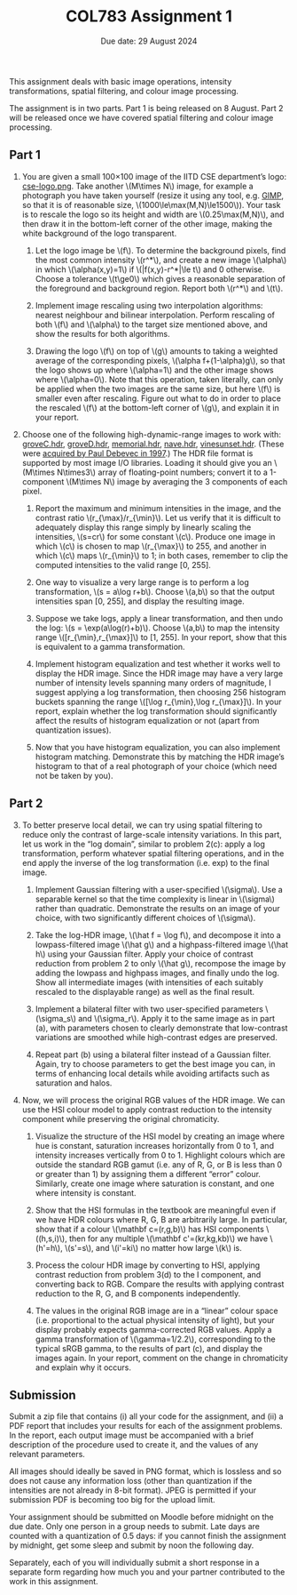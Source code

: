 <!DOCTYPE html>
<html xmlns="http://www.w3.org/1999/xhtml" lang="en" xml:lang="en">
<head>
  
 


   
</head>
<body>
<header id="title-block-header">
<h1 class="title">COL783 Assignment 1</h1>
<p class="subtitle">Due date: 29 August 2024</p>
</header>
<p>This assignment deals with basic image operations, intensity
transformations, spatial filtering, and colour image processing.</p>
<p>The assignment is in two parts. Part 1 is being released on 8 August.
Part 2 will be released once we have covered spatial filtering and
colour image processing.</p>
<section id="part-1" class="level2">
<h2>Part 1</h2>
<ol type="1">
<li><p>You are given a small 100×100 image of the IITD CSE department’s
logo: <a href="cse-logo.png">cse-logo.png</a>. Take another <span
class="math inline">\(M\times N\)</span> image, for example a photograph
you have taken yourself (resize it using any tool, e.g. <a
href="https://www.gimp.org/">GIMP</a>, so that it is of reasonable size,
<span class="math inline">\(1000\le\max(M,N)\le1500\)</span>). Your task
is to rescale the logo so its height and width are <span
class="math inline">\(0.25\max(M,N)\)</span>, and then draw it in the
bottom-left corner of the other image, making the white background of
the logo transparent.</p>
<ol type="1">
<li><p>Let the logo image be <span class="math inline">\(f\)</span>. To
determine the background pixels, find the most common intensity <span
class="math inline">\(r^*\)</span>, and create a new image <span
class="math inline">\(\alpha\)</span> in which <span
class="math inline">\(\alpha(x,y)=1\)</span> if <span
class="math inline">\(|f(x,y)-r^*|\le t\)</span> and 0 otherwise. Choose
a tolerance <span class="math inline">\(t\ge0\)</span> which gives a
reasonable separation of the foreground and background region. Report
both <span class="math inline">\(r^*\)</span> and <span
class="math inline">\(t\)</span>.</p></li>
<li><p>Implement image rescaling using two interpolation algorithms:
nearest neighbour and bilinear interpolation. Perform rescaling of both
<span class="math inline">\(f\)</span> and <span
class="math inline">\(\alpha\)</span> to the target size mentioned
above, and show the results for both algorithms.</p></li>
<li><p>Drawing the logo <span class="math inline">\(f\)</span> on top of
<span class="math inline">\(g\)</span> amounts to taking a weighted
average of the corresponding pixels, <span class="math inline">\(\alpha
f+(1-\alpha)g\)</span>, so that the logo shows up where <span
class="math inline">\(\alpha=1\)</span> and the other image shows where
<span class="math inline">\(\alpha=0\)</span>. Note that this operation,
taken literally, can only be applied when the two images are the same
size, but here <span class="math inline">\(f\)</span> is smaller even
after rescaling. Figure out what to do in order to place the rescaled
<span class="math inline">\(f\)</span> at the bottom-left corner of
<span class="math inline">\(g\)</span>, and explain it in your
report.</p></li>
</ol></li>
<li><p>Choose one of the following high-dynamic-range images to work
with: <a href="groveC.hdr">groveC.hdr</a>, <a
href="groveD.hdr">groveD.hdr</a>, <a
href="memorial.hdr">memorial.hdr</a>, <a href="nave.hdr">nave.hdr</a>,
<a href="vinesunset.hdr">vinesunset.hdr</a>. (These were <a
href="https://www.pauldebevec.com/Research/HDR/">acquired by Paul
Debevec in 1997</a>.) The HDR file format is supported by most image I/O
libraries. Loading it should give you an <span
class="math inline">\(M\times N\times3\)</span> array of floating-point
numbers; convert it to a 1-component <span class="math inline">\(M\times
N\)</span> image by averaging the 3 components of each pixel.</p>
<ol type="1">
<li><p>Report the maximum and minimum intensities in the image, and the
contrast ratio <span class="math inline">\(r_{\max}/r_{\min}\)</span>.
Let us verify that it is difficult to adequately display this range
simply by linearly scaling the intensities, <span
class="math inline">\(s=cr\)</span> for some constant <span
class="math inline">\(c\)</span>. Produce one image in which <span
class="math inline">\(c\)</span> is chosen to map <span
class="math inline">\(r_{\max}\)</span> to 255, and another in which
<span class="math inline">\(c\)</span> maps <span
class="math inline">\(r_{\min}\)</span> to 1; in both cases, remember to
clip the computed intensities to the valid range [0, 255].</p></li>
<li><p>One way to visualize a very large range is to perform a log
transformation, <span class="math inline">\(s = a\log r+b\)</span>.
Choose <span class="math inline">\(a,b\)</span> so that the output
intensities span [0, 255], and display the resulting image.</p></li>
<li><p>Suppose we take logs, apply a linear transformation, and then
undo the log: <span class="math inline">\(s = \exp(a\log(r)+b)\)</span>.
Choose <span class="math inline">\(a,b\)</span> to map the intensity
range <span class="math inline">\([r_{\min},r_{\max}]\)</span> to [1,
255]. In your report, show that this is equivalent to a gamma
transformation.</p></li>
<li><p>Implement histogram equalization and test whether it works well
to display the HDR image. Since the HDR image may have a very large
number of intensity levels spanning many orders of magnitude, I suggest
applying a log transformation, then choosing 256 histogram buckets
spanning the range <span class="math inline">\([\log r_{\min},\log
r_{\max}]\)</span>. In your report, explain whether the log
transformation should significantly affect the results of histogram
equalization or not (apart from quantization issues).</p></li>
<li><p>Now that you have histogram equalization, you can also implement
histogram matching. Demonstrate this by matching the HDR image’s
histogram to that of a real photograph of your choice (which need not be
taken by you).</p></li>
</ol></li>
</ol>
</section>
<section id="part-2" class="level2">
<h2>Part 2</h2>
<ol start="3" type="1">
<li><p>To better preserve local detail, we can try using spatial
filtering to reduce only the contrast of large-scale intensity
variations. In this part, let us work in the “log domain”, similar to
problem 2(c): apply a log transformation, perform whatever spatial
filtering operations, and in the end apply the inverse of the log
transformation (i.e. exp) to the final image.</p>
<ol type="1">
<li><p>Implement Gaussian filtering with a user-specified <span
class="math inline">\(\sigma\)</span>. Use a separable kernel so that
the time complexity is linear in <span
class="math inline">\(\sigma\)</span> rather than quadratic. Demonstrate
the results on an image of your choice, with two significantly different
choices of <span class="math inline">\(\sigma\)</span>.</p></li>
<li><p>Take the log-HDR image, <span class="math inline">\(\hat f = \log
f\)</span>, and decompose it into a lowpass-filtered image <span
class="math inline">\(\hat g\)</span> and a highpass-filtered image
<span class="math inline">\(\hat h\)</span> using your Gaussian filter.
Apply your choice of contrast reduction from problem 2 to only <span
class="math inline">\(\hat g\)</span>, recompose the image by adding the
lowpass and highpass images, and finally undo the log. Show all
intermediate images (with intensities of each suitably rescaled to the
displayable range) as well as the final result.</p></li>
<li><p>Implement a bilateral filter with two user-specified parameters
<span class="math inline">\(\sigma_s\)</span> and <span
class="math inline">\(\sigma_r\)</span>. Apply it to the same image as
in part (a), with parameters chosen to clearly demonstrate that
low-contrast variations are smoothed while high-contrast edges are
preserved.</p></li>
<li><p>Repeat part (b) using a bilateral filter instead of a Gaussian
filter. Again, try to choose parameters to get the best image you can,
in terms of enhancing local details while avoiding artifacts such as
saturation and halos.</p></li>
</ol></li>
<li><p>Now, we will process the original RGB values of the HDR image. We
can use the HSI colour model to apply contrast reduction to the
intensity component while preserving the original chromaticity.</p>
<ol type="1">
<li><p>Visualize the structure of the HSI model by creating an image
where hue is constant, saturation increases horizontally from 0 to 1,
and intensity increases vertically from 0 to 1. Highlight colours which
are outside the standard RGB gamut (i.e. any of R, G, or B is less than
0 or greater than 1) by assigning them a different “error” colour.
Similarly, create one image where saturation is constant, and one where
intensity is constant.</p></li>
<li><p>Show that the HSI formulas in the textbook are meaningful even if
we have HDR colours where R, G, B are arbitrarily large. In particular,
show that if a colour <span class="math inline">\(\mathbf
c=(r,g,b)\)</span> has HSI components <span
class="math inline">\((h,s,i)\)</span>, then for any multiple <span
class="math inline">\(\mathbf c&#39;=(kr,kg,kb)\)</span> we have <span
class="math inline">\(h&#39;=h\)</span>, <span
class="math inline">\(s&#39;=s\)</span>, and <span
class="math inline">\(i&#39;=ki\)</span> no matter how large <span
class="math inline">\(k\)</span> is.</p></li>
<li><p>Process the colour HDR image by converting to HSI, applying
contrast reduction from problem 3(d) to the I component, and converting
back to RGB. Compare the results with applying contrast reduction to the
R, G, and B components independently.</p></li>
<li><p>The values in the original RGB image are in a “linear” colour
space (i.e. proportional to the actual physical intensity of light), but
your display probably expects gamma-corrected RGB values. Apply a gamma
transformation of <span class="math inline">\(\gamma=1/2.2\)</span>,
corresponding to the typical sRGB gamma, to the results of part (c), and
display the images again. In your report, comment on the change in
chromaticity and explain why it occurs.</p></li>
</ol></li>
</ol>
</section>
<section id="submission" class="level2">
<h2>Submission</h2>
<p>Submit a zip file that contains (i) all your code for the assignment,
and (ii) a PDF report that includes your results for each of the
assignment problems. In the report, each output image must be
accompanied with a brief description of the procedure used to create it,
and the values of any relevant parameters.</p>
<p>All images should ideally be saved in PNG format, which is lossless
and so does not cause any information loss (other than quantization if
the intensities are not already in 8-bit format). JPEG is permitted if
your submission PDF is becoming too big for the upload limit.</p>
<p>Your assignment should be submitted on Moodle before midnight on the
due date. Only one person in a group needs to submit. Late days are
counted with a quantization of 0.5 days: if you cannot finish the
assignment by midnight, get some sleep and submit by noon the following
day.</p>
<p>Separately, each of you will individually submit a short response in
a separate form regarding how much you and your partner contributed to
the work in this assignment.</p>
</section>
</body>
</html>
